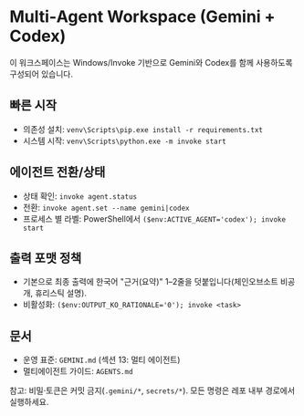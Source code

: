 # Multi‑Agent Workspace (Gemini + Codex)

이 워크스페이스는 Windows/Invoke 기반으로 Gemini와 Codex를 함께 사용하도록 구성되어 있습니다.

## 빠른 시작
- 의존성 설치: `venv\Scripts\pip.exe install -r requirements.txt`
- 시스템 시작: `venv\Scripts\python.exe -m invoke start`

## 에이전트 전환/상태
- 상태 확인: `invoke agent.status`
- 전환: `invoke agent.set --name gemini|codex`
- 프로세스 별 라벨: PowerShell에서 `($env:ACTIVE_AGENT='codex'); invoke start`

## 출력 포맷 정책
- 기본으로 최종 출력에 한국어 "근거(요약)" 1–2줄을 덧붙입니다(체인오브소트 비공개, 휴리스틱 설명).
- 비활성화: `($env:OUTPUT_KO_RATIONALE='0'); invoke <task>`

## 문서
- 운영 표준: `GEMINI.md` (섹션 13: 멀티 에이전트)
- 멀티에이전트 가이드: `AGENTS.md`

참고: 비밀·토큰은 커밋 금지(`.gemini/*`, `secrets/*`). 모든 명령은 레포 내부 경로에서 실행하세요.
